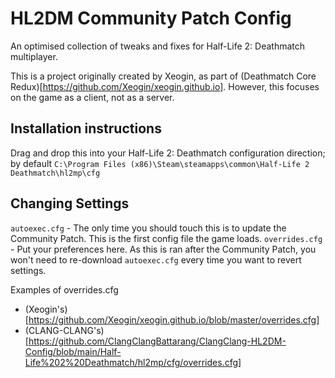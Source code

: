 # HL2DM Community Patch Config
An optimised collection of tweaks and fixes for Half-Life 2: Deathmatch multiplayer. 

This is a project originally created by Xeogin, as part of (Deathmatch Core Redux)[https://github.com/Xeogin/xeogin.github.io]. However, this focuses on the game as a client, not as a server.

## Installation instructions
Drag and drop this into your Half-Life 2: Deathmatch configuration direction; by default `C:\Program Files (x86)\Steam\steamapps\common\Half-Life 2 Deathmatch\hl2mp\cfg`

## Changing Settings
`autoexec.cfg` - The only time you should touch this is to update the Community Patch. This is the first config file the game loads. 
`overrides.cfg` - Put your preferences here. As this is ran after the Community Patch, you won't need to re-download `autoexec.cfg` every time you want to revert settings.

Examples of overrides.cfg
* (Xeogin's)[https://github.com/Xeogin/xeogin.github.io/blob/master/overrides.cfg]
* (CLANG-CLANG's)[https://github.com/ClangClangBattarang/ClangClang-HL2DM-Config/blob/main/Half-Life%202%20Deathmatch/hl2mp/cfg/overrides.cfg] 